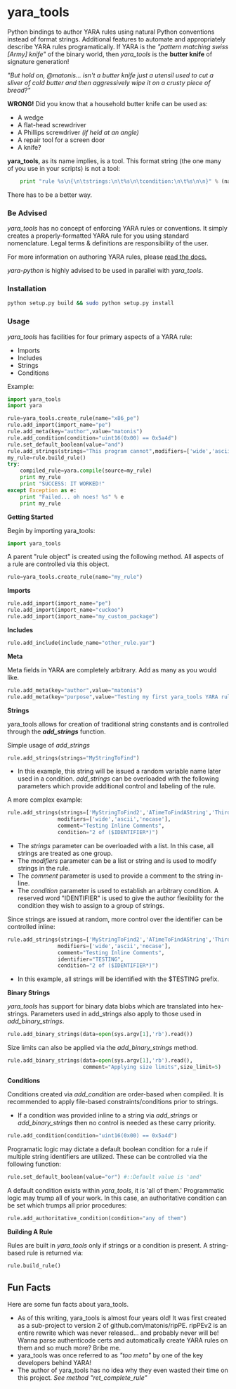 yara_tools
===========

Python bindings to author YARA rules using natural Python conventions instead of format strings. Additional features to automate and appropriately describe YARA rules programatically.  If YARA is the *"pattern matching swiss [Army] knife"* of the binary world, then *yara_tools* is the **butter knife** of signature generation! 

*"But hold on, @matonis... isn't a butter knife just a utensil used to cut a sliver of cold butter and then aggressively wipe it on a crusty piece of bread?"* 

**WRONG!** 
Did you know that a household butter knife can be used as:
* A wedge
* A flat-head screwdriver
* A Phillips screwdriver *(if held at an angle)*
* A repair tool for a screen door
* A knife?

**yara_tools**, as its name implies, is a tool. This format string (the one many of you use in your scripts)  is not a tool:

```python
	print "rule %s\n{\n\tstrings:\n\t%s\n\tcondition:\n\t%s\n\n}" % (name,strings,condition)
```
There has to be a better way.


### Be Advised
*yara_tools* has no concept of enforcing YARA rules or conventions. It simply creates a properly-formatted YARA rule for you using standard nomenclature. Legal terms & definitions are responsibility of the user. 

For more information on authoring YARA rules, please [read the docs.](https://yara.readthedocs.io/en/v3.8.1/gettingstarted.html)

*yara-python* is highly advised to be used in parallel with *yara_tools*.

### Installation
```bash
python setup.py build && sudo python setup.py install
```

### Usage
*yara_tools* has facilities for four primary aspects of a YARA rule:

* Imports
* Includes
* Strings
* Conditions

Example:
```python
import yara_tools
import yara

rule=yara_tools.create_rule(name="x86_pe")
rule.add_import(import_name="pe")
rule.add_meta(key="author",value="matonis")
rule.add_condition(condition="uint16(0x00) == 0x5a4d")
rule.set_default_boolean(value="and")
rule.add_strings(strings="This program cannot",modifiers=['wide','ascii','nocase'])
my_rule=rule.build_rule()
try:
	compiled_rule=yara.compile(source=my_rule)
	print my_rule
	print "SUCCESS: IT WORKED!"
except Exception as e:
	print "Failed... oh noes! %s" % e
	print my_rule
```

**Getting Started**

Begin by importing yara_tools:
```python
import yara_tools
```

A parent "rule object" is created using the following method. All aspects of a rule are controlled via this object.

```python
rule=yara_tools.create_rule(name="my_rule")
```

**Imports**

```python
rule.add_import(import_name="pe")
rule.add_import(import_name="cuckoo")
rule.add_import(import_name="my_custom_package")
```
**Includes**

```python
rule.add_include(include_name="other_rule.yar")
```

**Meta**

Meta fields in YARA are completely arbitrary. Add as many as you would like.
```python
rule.add_meta(key="author",value="matonis")
rule.add_meta(key="purpose",value="Testing my first yara_tools YARA rule!")
```

**Strings**

yara_tools allows for creation of traditional string constants and is controlled through the ***add_strings*** function. 

Simple usage of *add_strings*
```python
rule.add_strings(strings="MyStringToFind")
```
* In this example, this string will be issued a random variable name later used in a condition. *add_strings* can be overloaded with the following parameters which provide additional control and labeling of the rule.

A more complex example:
```python
rule.add_strings(strings=['MyStringToFind2','ATimeToFindAString','ThirdTimes A Charm'],
				modifiers=['wide','ascii','nocase'],
				comment="Testing Inline Comments",
				condition="2 of ($IDENTIFIER*)")
```
* The *strings* parameter can be overloaded with a list. In this case, all strings are treated as one group.
* The *modifiers* parameter can be a list or string and is used to modify strings in the rule.
* The *comment* parameter is used to provide a comment to the string in-line.
* The *condition* parameter is used to establish an arbitrary condition. A reserved word "IDENTIFIER" is used to give the author flexibility for the condition they wish to assign to a group of strings.

Since strings are issued at random, more control over the identifier can be controlled inline:

```python
rule.add_strings(strings=['MyStringToFind2','ATimeToFindAString','ThirdTimes A Charm'],
				modifiers=['wide','ascii','nocase'],
				comment="Testing Inline Comments",
				identifier="TESTING",
				condition="2 of ($IDENTIFIER*)")
```
* In this example, all strings will be identified with the $TESTING prefix.

**Binary Strings**

*yara_tools* has support for binary data blobs which are translated into hex-strings. Parameters used in add_strings also apply to those used in *add_binary_strings*.

```python
rule.add_binary_strings(data=open(sys.argv[1],'rb').read())
```

Size limits can also be applied via the *add_binary_strings* method.

```python
rule.add_binary_strings(data=open(sys.argv[1],'rb').read(),
						comment="Applying size limits",size_limit=5)
```

**Conditions**

Conditions created via *add_condition* are order-based when compiled. It is recommended to apply file-based constraints/conditions prior to strings.
* If a condition was provided inline to a string via *add_strings* or *add_binary_strings* then no control is needed as these carry priority.

```python
rule.add_condition(condition="uint16(0x00) == 0x5a4d")
```


Programatic logic may dictate a default boolean condition for a rule if multiple string identifiers are utilized. These can be controlled via the following function:

```python
rule.set_default_boolean(value="or") #::Default value is 'and'
```

A default condition exists within *yara_tools*, it is 'all of them.' Programmatic logic may trump all of your work. In this case, an authoritative condition can be set which trumps all prior procedures:

```python
rule.add_authoritative_condition(condition="any of them")
```

**Building A Rule**

Rules are built in *yara_tools* only if strings or a condition is present. A string-based rule is returned via:

```python
rule.build_rule()
```

## Fun Facts
Here are some fun facts about yara_tools.
 * As of this writing, yara_tools is almost four years old! It was first created as a sub-project to version 2 of github.com/matonis/ripPE. ripPEv2 is an entire rewrite which was never released... and probably never will be! Wanna parse authenticode certs and automatically create YARA rules on them and so much more? Bribe me.
 * yara_tools was once referred to as *"too meta"* by one of the key developers behind YARA!
 * The author of yara_tools has no idea why they even wasted their time on this project. *See method "ret_complete_rule"*
